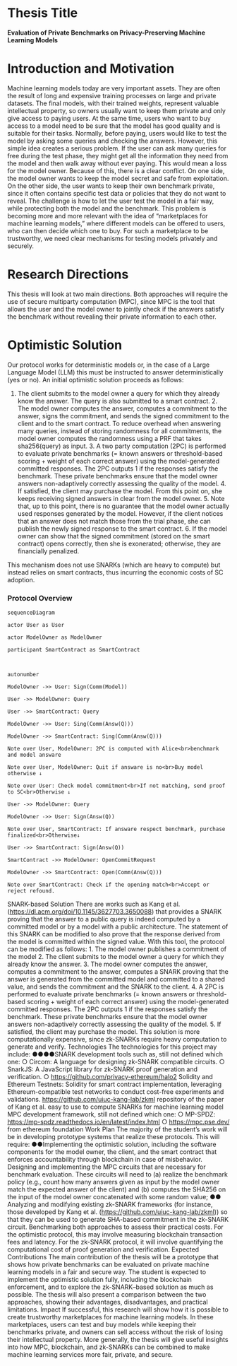 # Thesis Title
**Evaluation of Private Benchmarks on Privacy-Preserving Machine Learning Models**
# Introduction and Motivation
Machine learning models today are very important assets. They are often the result of long
and expensive training processes on large and private datasets. The final models, with their
trained weights, represent valuable intellectual property, so owners usually want to keep
them private and only give access to paying users.
At the same time, users who want to buy access to a model need to be sure that the model
has good quality and is suitable for their tasks. Normally, before paying, users would like to
test the model by asking some queries and checking the answers. However, this simple idea
creates a serious problem. If the user can ask many queries for free during the test phase,
they might get all the information they need from the model and then walk away without ever paying. This would mean a loss for the model owner.
Because of this, there is a clear conflict. On one side, the model owner wants to keep the
model secret and safe from exploitation. On the other side, the user wants to keep their own
benchmark private, since it often contains specific test data or policies that they do not want
to reveal. The challenge is how to let the user test the model in a fair way, while protecting
both the model and the benchmark.
This problem is becoming more and more relevant with the idea of “marketplaces for
machine learning models,” where different models can be offered to users, who can then
decide which one to buy. For such a marketplace to be trustworthy, we need clear
mechanisms for testing models privately and securely.

# Research Directions
This thesis will look at two main directions. Both approaches will require the use of secure
multiparty computation (MPC), since MPC is the tool that allows the user and the model
owner to jointly check if the answers satisfy the benchmark without revealing their private
information to each other.

# Optimistic Solution
Our protocol works for deterministic models or, in the case of a Large Language Model
(LLM) this must be instructed to answer deterministically (yes or no). An initial optimistic
solution proceeds as follows:
1. The client submits to the model owner a query for which they already know the
answer. The query is also submitted to a smart contract.
2.​ The model owner computes the answer, computes a commitment to the answer,
signs the commitment, and sends the signed commitment to the client and to the
smart contract. To reduce overhead when answering many queries, instead of storing
randomness for all commitments, the model owner computes the randomness using
a PRF that takes sha256(query) as input.
3.​ A two party computation (2PC) is performed to evaluate private benchmarks (=
known answers or threshold-based scoring + weight of each correct answer) using
the model-generated committed responses. The 2PC outputs 1 if the responses
satisfy the benchmark. These private benchmarks ensure that the model owner
answers non-adaptively correctly assessing the quality of the model.
4.​ If satisfied, the client may purchase the model. From this point on, she keeps
receiving signed answers in clear from the model owner.
5.​ Note that, up to this point, there is no guarantee that the model owner actually used
responses generated by the model. However, if the client notices that an answer
does not match those from the trial phase, she can publish the newly signed
response to the smart contract.
6.​ If the model owner can show that the signed commitment (stored on the smart
contract) opens correctly, then she is exonerated; otherwise, they are financially
penalized.


This mechanism does not use SNARKs (which are heavy to compute) but instead relies on
smart contracts, thus incurring the economic costs of SC adoption.
### Protocol Overview

```mermaid
sequenceDiagram

actor User as User

actor ModelOwner as ModelOwner

participant SmartContract as SmartContract

  

autonumber

ModelOwner ->> User: Sign(Comm(Model))

User ->> ModelOwner: Query

User ->> SmartContract: Query

ModelOwner ->> User: Sing(Comm(Answ(Q)))

ModelOwner ->> SmartContract: Sing(Comm(Answ(Q)))

Note over User, ModelOwner: 2PC is computed with Alice<br>benchmark and model answare

Note over User, ModelOwner: Quit if answare is no<br>Buy model otherwise ↓

Note over User: Check model commitment<br>If not matching, send proof to SC<br>Otherwise ↓

User ->> ModelOwner: Query

ModelOwner ->> User: Sign(Answ(Q))

Note over User, SmartContract: If answare respect benchmark, purchase finalized<br>Otherwise↓

User ->> SmartContract: Sign(Answ(Q))

SmartContract ->> ModelOwner: OpenCommitRequest

ModelOwner ->> SmartContract: Open(Comm(Answ(Q)))

Note over SmartContract: Check if the opening match<br>Accept or reject refound.
```

SNARK-based Solution
There are works such as Kang et al. (https://dl.acm.org/doi/10.1145/3627703.3650088) that
provides a SNARK proving that the answer to a public query is indeed computed by a
committed model or by a model with a public architecture.
The statement of this SNARK can be modified to also prove that the response derived from
the model is committed within the signed value.
With this tool, the protocol can be modified as follows:​
1.​ The model owner publishes a commitment of the model
2.​ The client submits to the model owner a query for which they already know the
answer.
3.​ The model owner computes the answer, computes a commitment to the answer,
computes a SNARK proving that the answer is generated from the committed model
and committed to a shared value, and sends the commitment and the SNARK to the
client.
4.​ A 2PC is performed to evaluate private benchmarks (= known answers or
threshold-based scoring + weight of each correct answer) using the model-generated
committed responses. The 2PC outputs 1 if the responses satisfy the benchmark.
These private benchmarks ensure that the model owner answers non-adaptively
correctly assessing the quality of the model.
5.​ If satisfied, the client may purchase the model.
This solution is more computationally expensive, since zk-SNARKs require heavy
computation to generate and verify.
Technologies
The technologies for this project may include:
●​●​●​●​SNARK development tools such as, still not defined which one:
○​ Circom: A language for designing zk-SNARK compatible circuits.
○​ SnarkJS: A JavaScript library for zk-SNARK proof generation and
verification.
○​ https://github.com/privacy-ethereum/halo2
Solidity and Ethereum Testnets: Solidity for smart contract implementation,
leveraging Ethereum-compatible test networks to conduct cost-free experiments and
validations.
https://github.com/uiuc-kang-lab/zkml repository of the paper of Kang et al. easy to
use to compute SNARKs for machine learning model
MPC development framework, still not defined which one:
○​ MP-SPDZ: https://mp-spdz.readthedocs.io/en/latest/index.html
○​ https://mpc.pse.dev/ from ethereum foundation
Work Plan
The majority of the student’s work will be in developing prototype systems that realize these
protocols. This will require:
●​●​Implementing the optimistic solution, including the software components for the
model owner, the client, and the smart contract that enforces accountability through
blockchain in case of misbehavior.
Designing and implementing the MPC circuits that are necessary for benchmark
evaluation. These circuits will need to (a) realize the benchmark policy (e.g., count
how many answers given as input by the model owner match the expected answer of
the client) and (b) computes the SHA256 on the input of the model owner
concatenated with some random value;
●​●​Analyzing and modifying existing zk-SNARK frameworks (for instance, those
developed by Kang et al. (https://github.com/uiuc-kang-lab/zkml)) so that they can be
used to generate SHA-based commitment in the zk-SNARK circuit.
Benchmarking both approaches to assess their practical costs. For the optimistic
protocol, this may involve measuring blockchain transaction fees and latency. For the
zk-SNARK protocol, it will involve quantifying the computational cost of proof
generation and verification.
Expected Contributions
The main contribution of the thesis will be a prototype that shows how private benchmarks
can be evaluated on private machine learning models in a fair and secure way. The student
is expected to implement the optimistic solution fully, including the blockchain enforcement,
and to explore the zk-SNARK–based solution as much as possible. The thesis will also
present a comparison between the two approaches, showing their advantages,
disadvantages, and practical limitations.
Impact
If successful, this research will show how it is possible to create trustworthy marketplaces for
machine learning models. In these marketplaces, users can test and buy models while
keeping their benchmarks private, and owners can sell access without the risk of losing their
intellectual property. More generally, the thesis will give useful insights into how MPC,
blockchain, and zk-SNARKs can be combined to make machine learning services more fair,
private, and secure.
